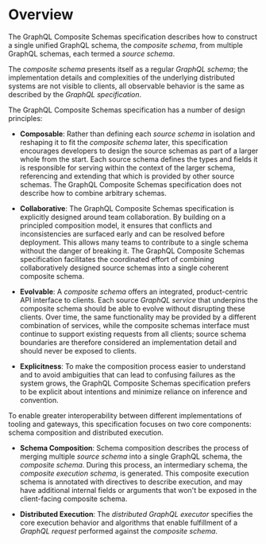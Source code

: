 # Overview

The GraphQL Composite Schemas specification describes how to construct a single
unified GraphQL schema, the _composite schema_, from multiple GraphQL schemas,
each termed a _source schema_.

The _composite schema_ presents itself as a regular _GraphQL schema_; the
implementation details and complexities of the underlying distributed systems
are not visible to clients, all observable behavior is the same as described by
the _GraphQL specification_.

The GraphQL Composite Schemas specification has a number of design principles:

- **Composable**: Rather than defining each _source schema_ in isolation and
  reshaping it to fit the _composite schema_ later, this specification
  encourages developers to design the source schemas as part of a larger whole
  from the start. Each source schema defines the types and fields it is
  responsible for serving within the context of the larger schema, referencing
  and extending that which is provided by other source schemas. The GraphQL
  Composite Schemas specification does not describe how to combine arbitrary
  schemas.

- **Collaborative**: The GraphQL Composite Schemas specification is explicitly
  designed around team collaboration. By building on a principled composition
  model, it ensures that conflicts and inconsistencies are surfaced early and
  can be resolved before deployment. This allows many teams to contribute to a
  single schema without the danger of breaking it. The GraphQL Composite Schemas
  specification facilitates the coordinated effort of combining collaboratively
  designed source schemas into a single coherent composite schema.

- **Evolvable**: A _composite schema_ offers an integrated, product-centric API
  interface to clients. Each source _GraphQL service_ that underpins the
  composite schema should be able to evolve without disrupting these clients.
  Over time, the same functionality may be provided by a different combination
  of services, while the composite schemas interface must continue to support
  existing requests from all clients; source schema boundaries are therefore
  considered an implementation detail and should never be exposed to clients.

- **Explicitness**: To make the composition process easier to understand and to
  avoid ambiguities that can lead to confusing failures as the system grows, the
  GraphQL Composite Schemas specification prefers to be explicit about
  intentions and minimize reliance on inference and convention.

To enable greater interoperability between different implementations of tooling
and gateways, this specification focuses on two core components: schema
composition and distributed execution.

- **Schema Composition**: Schema composition describes the process of merging
  multiple _source schema_ into a single GraphQL schema, the _composite schema_.
  During this process, an intermediary schema, the _composite execution schema_,
  is generated. This composite execution schema is annotated with directives to
  describe execution, and may have additional internal fields or arguments that 
  won't be exposed in the client-facing composite schema.

- **Distributed Execution**: The _distributed GraphQL executor_ specifies the
  core execution behavior and algorithms that enable fulfillment of a _GraphQL
  request_ performed against the _composite schema_.
